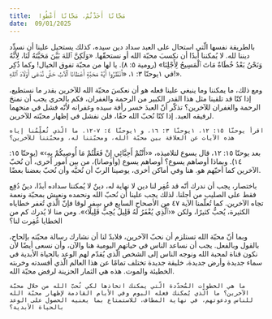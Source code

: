 ```yaml
---
title:  مَجَّانًا أَخَذْتُمْ، مَجَّانًا أَعْطُوا
date:  09/01/2025
---
```


بالطريقة نفسها الّتي استحال على العبد سداد دين سيده، كذلك يستحيل علينا أن نسدِّد ديننا لله. لا يُمكننا أبدًا أن نكسبَ محبّة الله أو نستحقّها. «وَلَكِنَّ ٱللهَ بَيَّنَ مَحَبَّتَهُ لَنَا، لِأَنَّهُ وَنَحْنُ بَعْدُ خُطَاةٌ مَاتَ ٱلْمَسِيحُ لِأَجْلِنَا» (رومية ٥: ٨). يا لها من محبّة تفوق الخيال! وكما ذُكِر في ١يوحنّا ٣: ١، «اُنْظُرُوا أَيَّةَ مَحَبَّةٍ أَعْطَانَا ٱلْآبُ حَتَّى نُدْعَى أَوْلَادَ ٱللهِ!».

ومع ذلك، ما يمكننا وما ينبغي علينا فعله هو أن نعكسَ محبّة الله للآخرين بقدر ما نستطيع، إذا كنّا قد تلقينا مثل هذا القدر الكبير من الرحمة والغفران، فكم بالحري يجب أن نمنحَ الرحمة والغفران للآخرين؟ تذكّر أنّ العبدَ خسر رأفة سيده وغفرانه لأنّه فشل في منحهما لرفيقه العبد. إذا كنّا نُحبّ الله حقًا، فلن نفشل في إظهار محبّته للآخرين.

`اقرأ يوحنّا ١٥: ١٢، ١يوحنّا ٣: ١٦، و ١يوحنّا ٤: ٧-١٢. ما الّذي تُعلِّمُنا إياه هذه الآيات عن العلاقة بين محبّة الله، ومحبّتنا له، ومحبّتنا للآخرين؟`

بعد يوحنّا ١٥: ١٢، قال يسوع لتلاميذه، «‹أَنْتُمْ أَحِبَّائِي إِنْ فَعَلْتُمْ مَا أُوصِيكُمْ بِهِ›» (يوحنّا ١٥: ١٤). وبماذا أوصاهم يسوع؟ أوصاهم يسوع (وأوصانا)، من بين أمور أخرى، أن نُحبّ الآخرين كما أحبّهم هو. هنا وفي أماكن أخرى، يوصينا الربّ أن نُحبَّه وأن نُحبّ بعضنا بعضًا.

باختصار، يجب أن ندرك أنّه قد غُفِر لنا دين لا نهاية له، دينٌ لا يُمكننا سداده أبدًا، دينٌ دُفِع فقط على الصليب من أجلنا. لذلك يجب علينا أن نُحبّ الله ونحمده ونعيش بمحبّة ونعمة تجاه الآخرين. كما تُعلّمنا الآية ٤٧ من الأصحاح السابع في سِفر لوقا فإنّ الّذي تُغفر خطاياه الكثيرة، يُحبُّ كثيرًا، ولكن «‹ٱلَّذِي يُغْفَرُ لَهُ قَلِيلٌ يُحِبُّ قَلِيلًا›». ومن منا لا يُدرك كم من الخطايا غُفِرت لنا؟

وبما أنّ محبّة الله تستلزم أن نحبّ الآخرين، فلابدّ لنا أن نشارك رسالة محبّته بإلحاح، بالقول وبالفعل. يجب أن نساعد الناس في حياتهم اليومية هنا والآن، وأن نسعى أيضًا لأن نكون قناة لمحبة الله ونوجه الناس إلى الشخص الّذي يُقدّم لهم الوعد بالحياة الأبدية في سماء جديدة وأرض جديدة، خليقة جديدة تختلف تمامًا عن هذا العالم الّذي أفسدته وخربته الخطيئة والموت. هذه هي الثمار الحزينة لرفض محبّة الله.

`ما هي الخطوات المُحدّدة الّتي يمكنك اتخاذها لكي تُحبّ الله من خلال محبّة الآخرين؟ ما الّذي يُمكنك فعله اليوم وفي الأيام القادمة لإظهار محبّة الله للناس ودعوتهم، في نهاية المطاف، للاستمتاع بما يعنيه الحصول على الوعد بالحياة الأبدية؟`